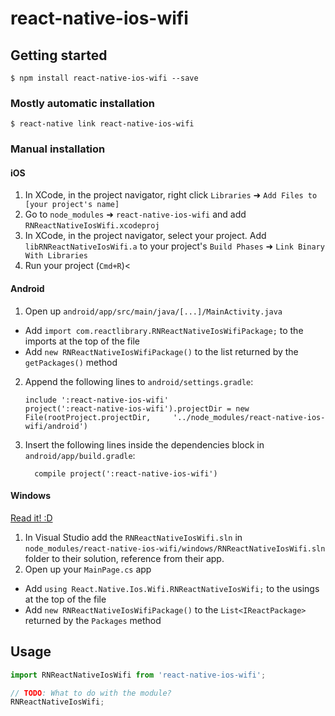 
# react-native-ios-wifi

## Getting started

`$ npm install react-native-ios-wifi --save`

### Mostly automatic installation

`$ react-native link react-native-ios-wifi`

### Manual installation


#### iOS

1. In XCode, in the project navigator, right click `Libraries` ➜ `Add Files to [your project's name]`
2. Go to `node_modules` ➜ `react-native-ios-wifi` and add `RNReactNativeIosWifi.xcodeproj`
3. In XCode, in the project navigator, select your project. Add `libRNReactNativeIosWifi.a` to your project's `Build Phases` ➜ `Link Binary With Libraries`
4. Run your project (`Cmd+R`)<

#### Android

1. Open up `android/app/src/main/java/[...]/MainActivity.java`
  - Add `import com.reactlibrary.RNReactNativeIosWifiPackage;` to the imports at the top of the file
  - Add `new RNReactNativeIosWifiPackage()` to the list returned by the `getPackages()` method
2. Append the following lines to `android/settings.gradle`:
  	```
  	include ':react-native-ios-wifi'
  	project(':react-native-ios-wifi').projectDir = new File(rootProject.projectDir, 	'../node_modules/react-native-ios-wifi/android')
  	```
3. Insert the following lines inside the dependencies block in `android/app/build.gradle`:
  	```
      compile project(':react-native-ios-wifi')
  	```

#### Windows
[Read it! :D](https://github.com/ReactWindows/react-native)

1. In Visual Studio add the `RNReactNativeIosWifi.sln` in `node_modules/react-native-ios-wifi/windows/RNReactNativeIosWifi.sln` folder to their solution, reference from their app.
2. Open up your `MainPage.cs` app
  - Add `using React.Native.Ios.Wifi.RNReactNativeIosWifi;` to the usings at the top of the file
  - Add `new RNReactNativeIosWifiPackage()` to the `List<IReactPackage>` returned by the `Packages` method


## Usage
```javascript
import RNReactNativeIosWifi from 'react-native-ios-wifi';

// TODO: What to do with the module?
RNReactNativeIosWifi;
```
